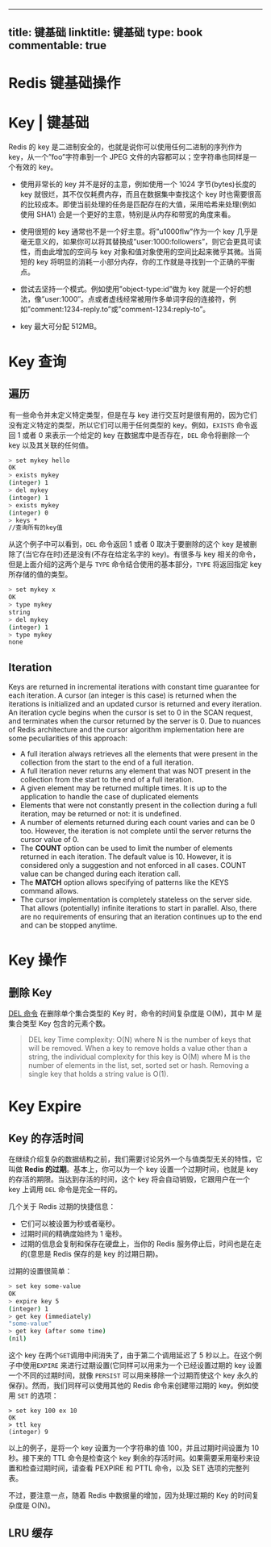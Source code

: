 
---
title: 键基础
linktitle: 键基础
type: book
commentable: true
---

# Redis 键基础操作

# Key | 键基础

Redis 的 key 是二进制安全的，也就是说你可以使用任何二进制的序列作为 key，从一个”foo”字符串到一个 JPEG 文件的内容都可以；空字符串也同样是一个有效的 key。

- 使用非常长的 key 并不是好的主意，例如使用一个 1024 字节(bytes)长度的 key 就很烂，其不仅仅耗费内存，而且在数据集中查找这个 key 时也需要很高的比较成本。即使当前处理的任务是匹配存在的大值，采用哈希来处理(例如使用 SHA1) 会是一个更好的主意，特别是从内存和带宽的角度来看。

- 使用很短的 key 通常也不是一个好主意。将”u1000flw”作为一个 key 几乎是毫无意义的，如果你可以将其替换成”user:1000:followers”，则它会更具可读性，而由此增加的空间与 key 对象和值对象使用的空间比起来微乎其微。当简短的 key 将明显的消耗一小部分内存，你的工作就是寻找到一个正确的平衡点。

- 尝试去坚持一个模式。例如使用”object-type:id”做为 key 就是一个好的想法，像”user:1000″。点或者虚线经常被用作多单词字段的连接符，例如”comment:1234-reply.to”或”comment-1234:reply-to”。

- key 最大可分配 512MB。

# Key 查询

## 遍历

有一些命令并未定义特定类型，但是在与 key 进行交互时是很有用的，因为它们没有定义特定的类型，所以它们可以用于任何类型的 key。例如，`EXISTS` 命令返回 1 或者 0 来表示一个给定的 key 在数据库中是否存在，`DEL` 命令将删除一个 key 以及其关联的任何值。

```sh
> set mykey hello
OK
> exists mykey
(integer) 1
> del mykey
(integer) 1
> exists mykey
(integer) 0
> keys *
//查询所有的key值
```

从这个例子中可以看到，`DEL` 命令返回 1 或者 0 取决于要删除的这个 key 是被删除了(当它存在时)还是没有(不存在给定名字的 key)。有很多与 key 相关的命令，但是上面介绍的这两个是与 `TYPE` 命令结合使用的基本部分，`TYPE` 将返回指定 key 所存储的值的类型。

```sh
> set mykey x
OK
> type mykey
string
> del mykey
(integer) 1
> type mykey
none
```

## Iteration

Keys are returned in incremental iterations with constant time guarantee for each iteration. A cursor (an integer is this case) is returned when the iterations is initialized and an updated cursor is returned and every iteration. An iteration cycle begins when the cursor is set to 0 in the SCAN request, and terminates when the cursor returned by the server is 0. Due to nuances of Redis architecture and the cursor algorithm implementation here are some peculiarities of this approach:

- A full iteration always retrieves all the elements that were present in the collection from the start to the end of a full iteration.
- A full iteration never returns any element that was NOT present in the collection from the start to the end of a full iteration.
- A given element may be returned multiple times. It is up to the application to handle the case of duplicated elements
- Elements that were not constantly present in the collection during a full iteration, may be returned or not: it is undefined.
- A number of elements returned during each count varies and can be 0 too. However, the iteration is not complete until the server returns the cursor value of 0.
- The **COUNT** option can be used to limit the number of elements returned in each iteration. The default value is 10. However, it is considered only a suggestion and not enforced in all cases. COUNT value can be changed during each iteration call.
- The **MATCH** option allows specifying of patterns like the KEYS command allows.
- The cursor implementation is completely stateless on the server side. That allows (potentially) infinite iterations to start in parallel. Also, there are no requirements of ensuring that an iteration continues up to the end and can be stopped anytime.

# Key 操作

## 删除 Key

[DEL 命令](http://redis.io/commands/del) 在删除单个集合类型的 Key 时，命令的时间复杂度是 O(M)，其中 M 是集合类型 Key 包含的元素个数。

> DEL key
> Time complexity: O(N) where N is the number of keys that
> will be removed. When a key to remove holds a value other than a string,
> the individual complexity for this key is O(M) where M is the number of
> elements in the list, set, sorted set or hash. Removing a single key
> that holds a string value is O(1).

# Key Expire

## Key 的存活时间

在继续介绍复杂的数据结构之前，我们需要讨论另外一个与值类型无关的特性，它叫做 **Redis 的过期**。基本上，你可以为一个 key 设置一个过期时间，也就是 key 的存活的期限。当达到存活的时间，这个 key 将会自动销毁，它跟用户在一个 key 上调用 `DEL` 命令是完全一样的。

几个关于 Redis 过期的快捷信息：

- 它们可以被设置为秒或者毫秒。
- 过期时间的精确度始终为 1 毫秒。
- 过期的信息会复制和保存在硬盘上，当你的 Redis 服务停止后，时间也是在走的(意思是 Redis 保存的是 key 的过期日期)。

过期的设置很简单：

```sh
> set key some-value
OK
> expire key 5
(integer) 1
> get key (immediately)
"some-value"
> get key (after some time)
(nil)

```

这个 key 在两个`GET`调用中间消失了，由于第二个调用延迟了 5 秒以上。在这个例子中使用`EXPIRE` 来进行过期设置(它同样可以用来为一个已经设置过期的 key 设置一个不同的过期时间，就像 `PERSIST` 可以用来移除一个过期而使这个 key 永久的保存)。然而，我们同样可以使用其他的 Redis 命令来创建带过期的 key。例如使用 `SET` 的选项：

```
> set key 100 ex 10
OK
> ttl key
(integer) 9

```

以上的例子，是将一个 key 设置为一个字符串的值 100，并且过期时间设置为 10 秒。接下来的 TTL 命令是检查这个 key 剩余的存活时间。如果需要采用毫秒来设置和检查过期时间，请查看 PEXPIRE 和 PTTL 命令，以及 SET 选项的完整列表。

不过，要注意一点，随着 Redis 中数据量的增加，因为处理过期的 Key 的时间复杂度是 O(N)。

## LRU 缓存

    